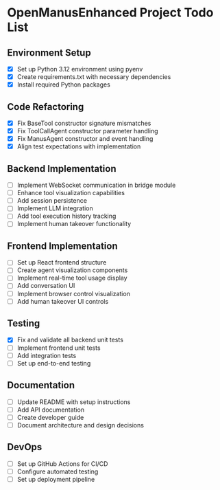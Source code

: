 # OpenManusEnhanced Project Todo List

## Environment Setup
- [x] Set up Python 3.12 environment using pyenv
- [x] Create requirements.txt with necessary dependencies
- [x] Install required Python packages

## Code Refactoring
- [x] Fix BaseTool constructor signature mismatches
- [x] Fix ToolCallAgent constructor parameter handling
- [x] Fix ManusAgent constructor and event handling
- [x] Align test expectations with implementation

## Backend Implementation
- [ ] Implement WebSocket communication in bridge module
- [ ] Enhance tool visualization capabilities
- [ ] Add session persistence
- [ ] Implement LLM integration
- [ ] Add tool execution history tracking
- [ ] Implement human takeover functionality

## Frontend Implementation
- [ ] Set up React frontend structure
- [ ] Create agent visualization components
- [ ] Implement real-time tool usage display
- [ ] Add conversation UI
- [ ] Implement browser control visualization
- [ ] Add human takeover UI controls

## Testing
- [x] Fix and validate all backend unit tests
- [ ] Implement frontend unit tests
- [ ] Add integration tests
- [ ] Set up end-to-end testing

## Documentation
- [ ] Update README with setup instructions
- [ ] Add API documentation
- [ ] Create developer guide
- [ ] Document architecture and design decisions

## DevOps
- [ ] Set up GitHub Actions for CI/CD
- [ ] Configure automated testing
- [ ] Set up deployment pipeline
